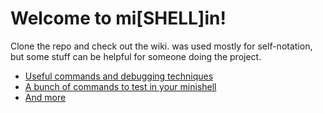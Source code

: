 # Welcome to mi\[SHELL\]in!

Clone the repo and check out the wiki. was used mostly for self-notation, but some stuff can be helpful for someone doing the project. 
* [Useful commands and debugging techniques](https://github.com/S4t0ri/Minishell-42/wiki/Useful-commands-&-debugging)
* [A bunch of commands to test in your minishell](https://github.com/S4t0ri/Minishell-42/wiki/edge-(or-non-edge)-cases-to-test-out)
* [And more](https://github.com/S4t0ri/Minishell-42/wiki)
